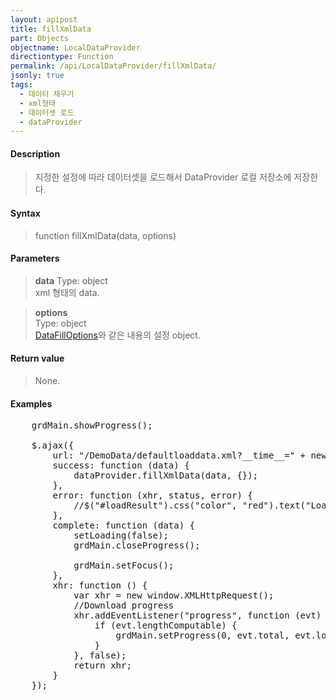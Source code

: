 ```yaml
---
layout: apipost
title: fillXmlData
part: Objects
objectname: LocalDataProvider
directiontype: Function
permalink: /api/LocalDataProvider/fillXmlData/
jsonly: true
tags:
  - 데이터 채우기
  - xml형태
  - 데이터셋 로드
  - dataProvider
---
```



#### Description

> 지정한 설정에 따라 데이터셋을 로드해서 DataProvider 로컬 저장소에 저장한다. 

#### Syntax

> function fillXmlData(data, options)

#### Parameters

> **data**
> Type: object  
> xml 형태의 data.  

> **options**  
> Type: object    
> [DataFillOptions](/api/types/DataFillOptions/)와 같은 내용의 설정 object.    

#### Return value

> None.   

#### Examples 

<pre class="prettyprint">
    grdMain.showProgress();

    $.ajax({
        url: "/DemoData/defaultloaddata.xml?__time__=" + new Date().getTime(),
        success: function (data) {
            dataProvider.fillXmlData(data, {});
        },
        error: function (xhr, status, error) {
            //$("#loadResult").css("color", "red").text("Load failed: " + error).show();
        },
        complete: function (data) {
            setLoading(false);
            grdMain.closeProgress();

            grdMain.setFocus();
        },
        xhr: function () {
            var xhr = new window.XMLHttpRequest();
            //Download progress
            xhr.addEventListener("progress", function (evt) {
                if (evt.lengthComputable) {
                    grdMain.setProgress(0, evt.total, evt.loaded);
                }
            }, false);
            return xhr;
        }
    });
</pre>

